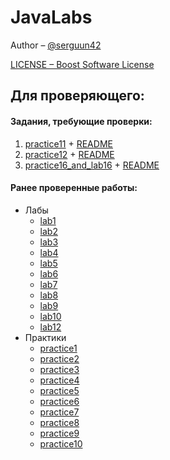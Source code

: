 # JavaLabs

Author – [@serguun42](https://github.com/serguun42)

[LICENSE – Boost Software License](./LICENSE)

## Для проверяющего:

#### Задания, требующие проверки:
1. [practice11](./src/ru/serguun42/java/practice11) + [README](./src/ru/serguun42/java/practice11/README.md)
2. [practice12](./src/ru/serguun42/java/practice12) + [README](./src/ru/serguun42/java/practice12/README.md)
3. [practice16_and_lab16](./src/ru/serguun42/java/practice16_and_lab16) + [README](./src/ru/serguun42/java/practice16_and_lab16/README.md)

#### Ранее проверенные работы:
* Лабы
  * [lab1](./src/ru/serguun42/java/lab1)
  * [lab2](./src/ru/serguun42/java/lab2)
  * [lab3](./src/ru/serguun42/java/lab3)
  * [lab4](./src/ru/serguun42/java/lab4)
  * [lab5](./src/ru/serguun42/java/lab5)
  * [lab6](./src/ru/serguun42/java/lab6)
  * [lab7](./src/ru/serguun42/java/lab7)
  * [lab8](./src/ru/serguun42/java/lab8)
  * [lab9](./src/ru/serguun42/java/lab9)
  * [lab10](./src/ru/serguun42/java/lab10)
  * [lab12](./src/ru/serguun42/java/lab12)
* Практики
  * [practice1](./src/ru/serguun42/java/practice1)
  * [practice2](./src/ru/serguun42/java/practice2)
  * [practice3](./src/ru/serguun42/java/practice3)
  * [practice4](./src/ru/serguun42/java/practice4)
  * [practice5](./src/ru/serguun42/java/practice5)
  * [practice6](./src/ru/serguun42/java/practice6)
  * [practice7](./src/ru/serguun42/java/practice7)
  * [practice8](./src/ru/serguun42/java/practice8)
  * [practice9](./src/ru/serguun42/java/practice9)
  * [practice10](./src/ru/serguun42/java/practice10)
